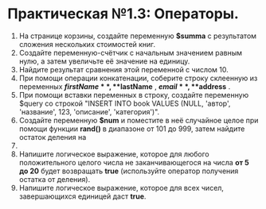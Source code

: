 # Практическая №1.3: Операторы.
1. На странице корзины, создайте переменную **$summa** с результатом сложения
   нескольких стоимостей книг.
2. Создайте переменную-счётчик с начальным значением равным нулю, а затем
   увеличьте её значение на единицу.
3. Найдите результат сравнения этой переменной с числом 10.
4. При помощи операции конкатенации, соберите строку склеенную из
   переменных **$firstName** , **$lastName** , **$email** , **$address** .
5. При помощи вставки переменных в строку, создайте переменную $query со
   строкой "INSERT INTO book VALUES (NULL, 'автор', 'название', 123, 'описание',
   'категория')".
6. Создайте переменную **$num** и поместите в неё случайное целое при помощи
   функции **rand()** в диапазоне от 101 до 999, затем найдите остаток деления на
100.
7. Напишите логическое выражение, которое для любого положительного целого
   числа не заканчивающегося на числа **от 5 до 20** будет возвращать **true**
   (используйте оператор получения остатка от деления).
8. Напишите логическое выражение, которое для всех чисел, завершающихся
   единицей даст **true**.